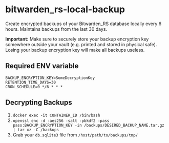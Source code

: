 # bitwarden_rs-local-backup
Create encrypted backups of your Bitwarden_RS database locally every 6 hours. Maintains backups from the last 30 days.

**Important:** Make sure to securely store your backup encryption key somewhere outside your vault (e.g. printed and stored in physical safe). Losing your backup encryption key will make all backups useless.

## Required ENV variable
```
BACKUP_ENCRYPTION_KEY=SomeDecryptionKey
RETENTION_TIME_DAYS=30
CRON_SCHEDULE=0 */6 * * *
```

## Decrypting Backups
1. `docker exec -it CONTAINER_ID /bin/bash`
2. `openssl enc -d -aes256 -salt -pbkdf2 -pass pass:BACKUP_ENCRYPTION_KEY -in /backups/DESIRED_BACKUP_NAME.tar.gz | tar xz -C /backups`
3. Grab your `db.sqlite3` file from `/host/path/to/backups/tmp/`